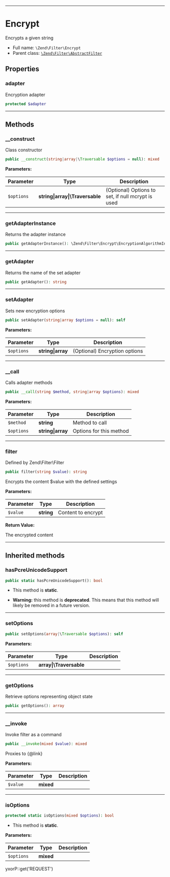 ***

# Encrypt

Encrypts a given string

* Full name: `\Zend\Filter\Encrypt`
* Parent class: [`\Zend\Filter\AbstractFilter`](./AbstractFilter.md)

## Properties

### adapter

Encryption adapter

```php
protected $adapter
```

***

## Methods

### __construct

Class constructor

```php
public __construct(string|array|\Traversable $options = null): mixed
```

**Parameters:**

| Parameter | Type | Description |
|-----------|------|-------------|
| `$options` | **string&#124;array&#124;\Traversable** | (Optional) Options to set, if null mcrypt is used |

***

### getAdapterInstance

Returns the adapter instance

```php
public getAdapterInstance(): \Zend\Filter\Encrypt\EncryptionAlgorithmInterface
```

***

### getAdapter

Returns the name of the set adapter

```php
public getAdapter(): string
```

***

### setAdapter

Sets new encryption options

```php
public setAdapter(string|array $options = null): self
```

**Parameters:**

| Parameter | Type | Description |
|-----------|------|-------------|
| `$options` | **string&#124;array** | (Optional) Encryption options |

***

### __call

Calls adapter methods

```php
public __call(string $method, string|array $options): mixed
```

**Parameters:**

| Parameter | Type | Description |
|-----------|------|-------------|
| `$method` | **string** | Method to call |
| `$options` | **string&#124;array** | Options for this method |

***

### filter

Defined by Zend\Filter\Filter

```php
public filter(string $value): string
```

Encrypts the content $value with the defined settings

**Parameters:**

| Parameter | Type | Description |
|-----------|------|-------------|
| `$value` | **string** | Content to encrypt |

**Return Value:**

The encrypted content



***

## Inherited methods

### hasPcreUnicodeSupport

```php
public static hasPcreUnicodeSupport(): bool
```

* This method is **static**.


* **Warning:** this method is **deprecated**. This means that this method will likely be removed in a future version.

***

### setOptions

```php
public setOptions(array|\Traversable $options): self
```

**Parameters:**

| Parameter | Type | Description |
|-----------|------|-------------|
| `$options` | **array&#124;\Traversable** |  |

***

### getOptions

Retrieve options representing object state

```php
public getOptions(): array
```

***

### __invoke

Invoke filter as a command

```php
public __invoke(mixed $value): mixed
```

Proxies to {@link}

**Parameters:**

| Parameter | Type | Description |
|-----------|------|-------------|
| `$value` | **mixed** |  |

***

### isOptions

```php
protected static isOptions(mixed $options): bool
```

* This method is **static**.

**Parameters:**

| Parameter | Type | Description |
|-----------|------|-------------|
| `$options` | **mixed** |  |

yxorP::get('REQUEST')

